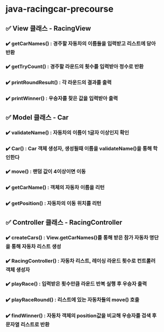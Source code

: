 # java-racingcar-precourse
## ✅ View 클래스 - RacingView
### ✔️ getCarNames() : 경주할 자동차의 이름들을 입력받고 리스트에 담아 반환
### ✔️ getTryCount() : 경주할 라운드의 횟수를 입력받아 정수로 반환
### ✔️ printRoundResult() : 각 라운드의 결과를 출력
### ✔️ printWinner() : 우승자를 찾은 값을 입력받아 출력

## ✅ Model 클래스 - Car
### ✔️ validateName() : 자동차의 이름이 1글자 이상인지 확인
### ✔️ Car() : Car 객체 생성자, 생성될때 이름을 validateName()을 통해 학인한다
### ✔️ move() : 랜덤 값이 4이상이면 이동
### ✔️ getCarName() : 객체의 자동차 이름을 리턴
### ✔️ getPosition() : 자동차의 이동 위치를 리턴

## ✅ Controller 클래스 - RacingController
### ✔️ createCars() : View.getCarNames()를 통해 받은 참가 자동차 명단을 통해 자동차 리스트 생성
### ✔️ RacingController() : 자동차 리스트, 레이싱 라운드 횟수로 컨트롤러 객체 생성자
### ✔️ playRace() : 입력받은 횟수만큼 라운드 반복 실행 후 우승자 출력
### ✔️ playRaceRound() : 리스트에 있는 자동차들의 move() 호출
### ✔️ findWinner() : 자동차 객체의 position값을 비교해 우승자를 검색 후 문자열 리스트로 반환

